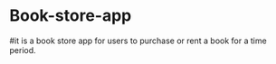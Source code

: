# Book-store-app
#it is a book store app for users to purchase or rent a book for a time period.




















